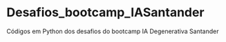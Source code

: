 # Desafios_bootcamp_IASantander
Códigos em Python dos desafios do bootcamp IA Degenerativa Santander
